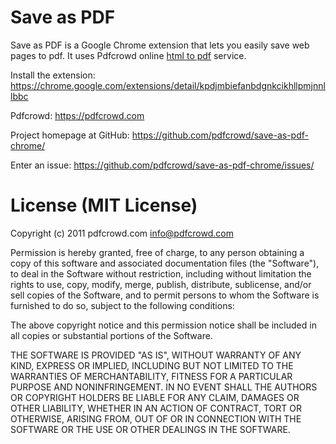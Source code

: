 # Save as PDF


Save as PDF is a Google Chrome extension that lets you easily save web pages to
pdf. It uses Pdfcrowd online [html to pdf](https://pdfcrowd.com) service.


Install the extension:
 <https://chrome.google.com/extensions/detail/kpdjmbiefanbdgnkcikhllpmjnnllbbc>

Pdfcrowd:
 <https://pdfcrowd.com>

Project homepage at GitHub:
 <https://github.com/pdfcrowd/save-as-pdf-chrome/>

Enter an issue:
 <https://github.com/pdfcrowd/save-as-pdf-chrome/issues/>
 
 
# License (MIT License)

Copyright (c) 2011 pdfcrowd.com <info@pdfcrowd.com>

Permission is hereby granted, free of charge, to any person obtaining a copy
of this software and associated documentation files (the "Software"), to deal
in the Software without restriction, including without limitation the rights
to use, copy, modify, merge, publish, distribute, sublicense, and/or sell
copies of the Software, and to permit persons to whom the Software is
furnished to do so, subject to the following conditions:

The above copyright notice and this permission notice shall be included in
all copies or substantial portions of the Software.

THE SOFTWARE IS PROVIDED "AS IS", WITHOUT WARRANTY OF ANY KIND, EXPRESS OR
IMPLIED, INCLUDING BUT NOT LIMITED TO THE WARRANTIES OF MERCHANTABILITY,
FITNESS FOR A PARTICULAR PURPOSE AND NONINFRINGEMENT. IN NO EVENT SHALL THE
AUTHORS OR COPYRIGHT HOLDERS BE LIABLE FOR ANY CLAIM, DAMAGES OR OTHER
LIABILITY, WHETHER IN AN ACTION OF CONTRACT, TORT OR OTHERWISE, ARISING FROM,
OUT OF OR IN CONNECTION WITH THE SOFTWARE OR THE USE OR OTHER DEALINGS IN
THE SOFTWARE.

